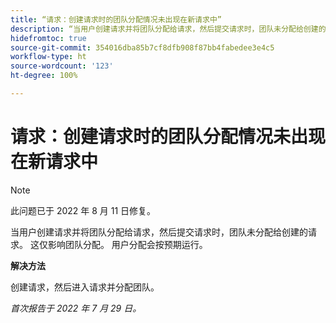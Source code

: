```yaml
---
title: “请求：创建请求时的团队分配情况未出现在新请求中”
description: “当用户创建请求并将团队分配给请求，然后提交请求时，团队未分配给创建的请求。 这仅影响团队分配。 用户分配会按预期运行。”
hidefromtoc: true
source-git-commit: 354016dba85b7cf8dfb908f87bb4fabedee3e4c5
workflow-type: ht
source-wordcount: '123'
ht-degree: 100%

---
```



# 请求：创建请求时的团队分配情况未出现在新请求中

>[!NOTE]
>
> 此问题已于 2022 年 8 月 11 日修复。

当用户创建请求并将团队分配给请求，然后提交请求时，团队未分配给创建的请求。 这仅影响团队分配。 用户分配会按预期运行。

**解决方法**

创建请求，然后进入请求并分配团队。

_首次报告于 2022 年 7 月 29 日。_


